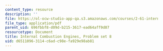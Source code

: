 ```yaml
---
content_type: resource
description: ''
file: https://ol-ocw-studio-app-qa.s3.amazonaws.com/courses/2-61-internal-combustion-engines-spring-2017/d65110963114c6adc98efa929e98ab81_MIT2_61S17_ps8.pdf
file_type: application/pdf
parent_uid: 696fbbf8-d09d-b215-3617-ead64aff9d07
resourcetype: Document
title: Internal Combustion Engines, Problem set 8
uid: d6511096-3114-c6ad-c98e-fa929e98ab81
---
```

